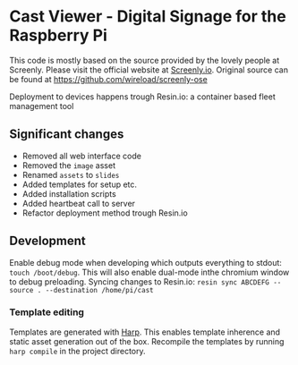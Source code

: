 # Cast Viewer - Digital Signage for the Raspberry Pi

This code is mostly based on the source provided by the lovely people at Screenly. Please visit the official website at [Screenly.io](http://www.screenly.io). Original source can be found at https://github.com/wireload/screenly-ose

Deployment to devices happens trough Resin.io: a container based fleet management tool

## Significant changes
- Removed all web interface code
- Removed the `image` asset
- Renamed `assets` to `slides`
- Added templates for setup etc.
- Added installation scripts
- Added heartbeat call to server
- Refactor deployment method trough Resin.io

## Development
Enable debug mode when developing which outputs everything to stdout: `touch /boot/debug`. This will also enable dual-mode inthe chromium window to debug preloading.
Syncing changes to Resin.io: `resin sync ABCDEFG --source . --destination /home/pi/cast`

### Template editing
Templates are generated with [Harp](http://harpjs.com/). This enables template inherence and static asset generation out of the box.
Recompile the templates by running `harp compile` in the project directory.
